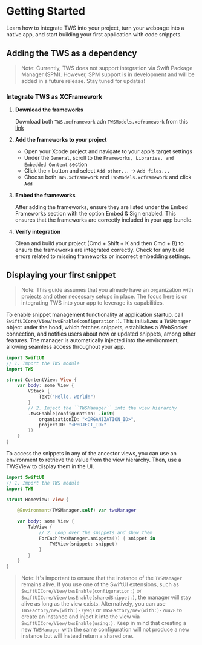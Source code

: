 # Getting Started

Learn how to integrate TWS into your project, turn your webpage into a native app, and start building your first application with code snippets.

## Adding the TWS as a dependency

> Note: Currently, TWS does not support integration via Swift Package Manager (SPM). However, SPM support is in development and will be added in a future release. Stay tuned for updates!

### Integrate TWS as XCFramework

1. **Download the frameworks**

    Download both `TWS.xcframework` adn `TWSModels.xcframework` from this [link](https://spotlight.inova.si/the-web-snippet/builds/iOS%20Release?shared=TBDa6YTvbeZCKd4ruAL7CBfBkM8)

2. **Add the frameworks to your project**

    * Open your Xcode project and navigate to your app's target settings
    * Under the `General`, scroll to the `Frameworks, Libraries, and Embedded Content` section
    * Click the `+` button and select `Add other...` -> `Add files...`
    * Choose both `TWS.xcframework` and `TWSModels.xcframework` and click `Add`

3. **Embed the frameworks**

    After adding the frameworks, ensure they are listed under the Embed Frameworks section with the option Embed & Sign enabled. This ensures that the frameworks are correctly included in your app bundle.

4. **Verify integration**

    Clean and build your project (Cmd + Shift + K and then Cmd + B) to ensure the frameworks are integrated correctly. Check for any build errors related to missing frameworks or incorrect embedding settings.

## Displaying your first snippet

> Note: This guide assumes that you already have an organization with projects and other necessary setups in place. The focus here is on integrating TWS into your app to leverage its capabilities.

To enable snippet management functionality at application startup, call ``SwiftUICore/View/twsEnable(configuration:)``. This initializes a ``TWSManager`` object under the hood, which fetches snippets, establishes a WebSocket connection, and notifies users about new or updated snippets, among other features. The manager is automatically injected into the environment, allowing seamless access throughout your app.

```swift
import SwiftUI
// 1. Import the TWS module
import TWS

struct ContentView: View {
    var body: some View {
        VStack {
            Text("Hello, world!")
        }
        // 2. Inject the ``TWSManager`` into the view hierarchy
        .twsEnable(configuration: .init(
            organizationID: "<ORGANIZATION_ID>",
            projectID: "<PROJECT_ID>"
        ))
    }
}
```

To access the snippets in any of the ancestor views, you can use an environment to retrieve the value from the view hierarchy. Then, use a TWSView to display them in the UI.

```swift
import SwiftUI
// 1. Import the TWS module
import TWS

struct HomeView: View {

    @Environment(TWSManager.self) var twsManager

    var body: some View {
        TabView {
            // 2. Loop over the snippets and show them
            ForEach(twsManager.snippets()) { snippet in
                TWSView(snippet: snippet)
            }
        }
    }
}
```

> Note: It's important to ensure that the instance of the ``TWSManager`` remains alive. If you use one of the SwiftUI extensions, such as ``SwiftUICore/View/twsEnable(configuration:)`` or ``SwiftUICore/View/twsEnable(sharedSnippet:)``, the manager will stay alive as long as the view exists. Alternatively, you can use ``TWSFactory/new(with:)-7y9q7`` or ``TWSFactory/new(with:)-7u4v8`` to create an instance and inject it into the view via ``SwiftUICore/View/twsEnable(using:)``. Keep in mind that creating a new ``TWSManager`` with the same configuration will not produce a new instance but will instead return a shared one.
